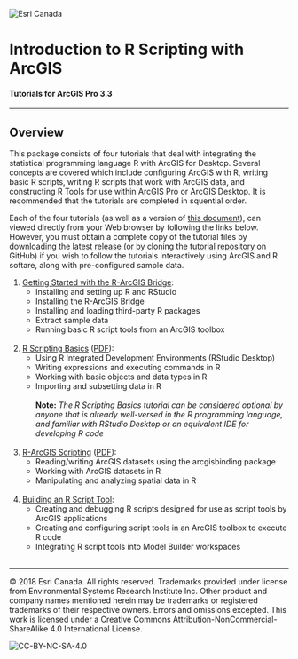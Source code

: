 ![Esri Canada](https://highered-esricanada.github.io/r-arcgis-tutorials/images/logo.png "Esri Canada")
# Introduction to R Scripting with ArcGIS
#### Tutorials for ArcGIS Pro 3.3
---

## Overview

This package consists of four tutorials that deal with integrating the statistical programming language R with ArcGIS for Desktop.  Several concepts are covered which include configuring ArcGIS with R, writing basic R scripts, writing R scripts that work with ArcGIS data, and constructing R Tools for use within ArcGIS Pro or ArcGIS Desktop.  It is recommended that the tutorials are completed in squential order.

Each of the four tutorials (as well as a version of [this document](https://highered-esricanada.github.io/r-arcgis-tutorials/0-Intro-to-R-ArcGIS_package.pdf)), can viewed directly from your Web browser by following the links below.  However, you must obtain a complete copy of the tutorial files by downloading the [latest release](https://github.com/highered-esricanada/r-arcgis-tutorials/releases/latest) (or by cloning the [tutorial repository](https://github.com/highered-esricanada/r-arcgis-tutorials/) on GitHub) if you wish to follow the tutorials interactively using ArcGIS and R softare, along with pre-configured sample data.

1. [Getting Started with the R-ArcGIS Bridge](https://highered-esricanada.github.io/r-arcgis-tutorials/1-Getting-Started.pdf):
   * Installing and setting up R and RStudio
   * Installing the R-ArcGIS Bridge
   * Installing and loading third-party R packages
   * Extract sample data
   * Running basic R script tools from an ArcGIS toolbox<br /><br />
2. [R Scripting Basics](https://highered-esricanada.github.io/r-arcgis-tutorials/2-R-Scripting-Basics.html) ([PDF](https://highered-esricanada.github.io/r-arcgis-tutorials/2-R-Scripting-Basics.pdf)):
   * Using R Integrated Development Environments (RStudio Desktop)
   * Writing expressions and executing commands in R
   * Working with basic objects and data types in R
   * Importing and subsetting data in R<br /><br />
   **Note:** *The R Scripting Basics tutorial can be considered optional by anyone that is already well-versed in the R programming language, and familiar with RStudio Desktop or an equivalent IDE for developing R code*<br /><br />
3. [R-ArcGIS Scripting](https://highered-esricanada.github.io/r-arcgis-tutorials/3-R-ArcGIS-Scripting.html) ([PDF](https://highered-esricanada.github.io/r-arcgis-tutorials/3-R-ArcGIS-Scripting.pdf)):
   * Reading/writing ArcGIS datasets using the arcgisbinding package
   * Working with ArcGIS datasets in R
   * Manipulating and analyzing spatial data in R<br /><br />
4. [Building an R Script Tool](https://highered-esricanada.github.io/r-arcgis-tutorials/4-Building-an-R-Script-Tool.pdf):
   * Creating and debugging R scripts designed for use as script tools by ArcGIS applications
   * Creating and configuring script tools in an ArcGIS toolbox to execute R code
   * Integrating R script tools into Model Builder workspaces<br /><br />

---

© 2018 Esri Canada. All rights reserved. Trademarks provided under license
from Environmental Systems Research Institute Inc. Other product and
company names mentioned herein may be trademarks or registered
trademarks of their respective owners. Errors and omissions excepted. This work is licensed
under a Creative Commons Attribution-NonCommercial-ShareAlike 4.0 International
License.

![CC-BY-NC-SA-4.0](https://highered-esricanada.github.io/r-arcgis-tutorials/images/CC-BY-NC-SA-4.0.png "CC-BY-NC-SA-4.0")
